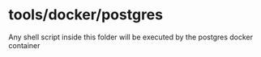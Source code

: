 tools/docker/postgres
=====================

Any shell script inside this folder will be executed
by the postgres docker container
